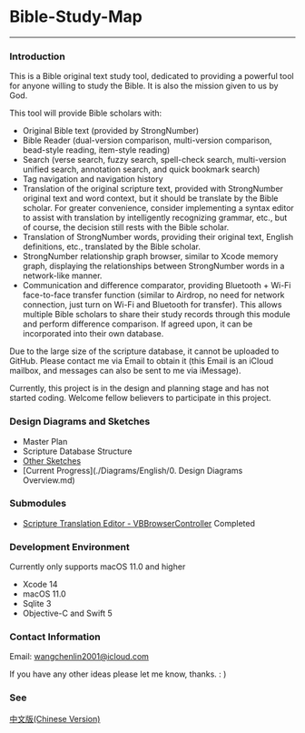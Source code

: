 # Bible-Study-Map

-----------------

### Introduction

This is a Bible original text study tool, dedicated to providing a powerful tool for anyone willing to study the Bible. It is also the mission given to us by God.

This tool will provide Bible scholars with:

- Original Bible text (provided by StrongNumber)
- Bible Reader (dual-version comparison, multi-version comparison, bead-style reading, item-style reading)
- Search (verse search, fuzzy search, spell-check search, multi-version unified search, annotation search, and quick bookmark search)
- Tag navigation and navigation history
- Translation of the original scripture text, provided with StrongNumber original text and word context, but it should be translate by the Bible scholar. For greater convenience, consider implementing a syntax editor to assist with translation by intelligently recognizing grammar, etc., but of course, the decision still rests with the Bible scholar.
- Translation of StrongNumber words, providing their original text, English definitions, etc., translated by the Bible scholar.
- StrongNumber relationship graph browser, similar to Xcode memory graph, displaying the relationships between StrongNumber words in a network-like manner.
- Communication and difference comparator, providing Bluetooth + Wi-Fi face-to-face transfer function (similar to Airdrop, no need for network connection, just turn on Wi-Fi and Bluetooth for transfer). This allows multiple Bible scholars to share their study records through this module and perform difference comparison. If agreed upon, it can be incorporated into their own database.

Due to the large size of the scripture database, it cannot be uploaded to GitHub. Please contact me via Email to obtain it (this Email is an iCloud mailbox, and messages can also be sent to me via iMessage).

Currently, this project is in the design and planning stage and has not started coding. Welcome fellow believers to participate in this project.

### Design Diagrams and Sketches

- Master Plan
- Scripture Database Structure
- [Other Sketches](./Diagrams/English)
- [Current Progress](./Diagrams/English/0. Design Diagrams Overview.md)



### Submodules

- [Scripture Translation Editor - VBBrowserController](https://github.com/ChenLin-Wang/Bible-Study-Map-VBBrowserController) Completed



### Development Environment

Currently only supports macOS 11.0 and higher

- Xcode 14
- macOS 11.0
- Sqlite 3
- Objective-C and Swift 5



### Contact Information

Email: wangchenlin2001@icloud.com

If you have any other ideas please let me know, thanks. : )



### See

[中文版(Chinese Version)](./README_zh.md)